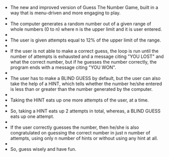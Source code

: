 - The new and improved version of Guess The Number Game, built in a way that is menu-driven and more engaging to play.
- 
- The computer generates a random number out of a given range of whole numbers (0 to n) where n is the upper limit and it is user entered.
- 
- The user is given attempts equal to 12% of the upper limit of the range.
- 
- If the user is not able to make a correct guess, the loop is run until the number of attempts is exhausted and a message citing "YOU LOST" and what the correct number, but if he guesses the number correctly, the program ends with a message citing "YOU WON".
- 
- The user has to make a BLIND GUESS by default, but the user can also take the help of a HINT, which tells whether the number he/she entered is less than or greater than the number generated by the computer.
- 
- Taking the HINT eats up one more attempts of the user, at a time.
- 
- So, taking a HINT eats up 2 attempts in total, whereas, a BLIND GUESS eats up one attempt.
- 
- If the user correctly guesses the number, then he/she is also congratulated on guessing the correct number in just n number of attempts, using only n number of hints or without using any hint at all.
- 
- So, guess wisely and have fun.
